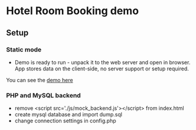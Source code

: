 # Hotel Room Booking demo

## Setup

### Static mode

 - Demo is ready to run - unpack it to the web server and open in browser. App stores data on the client-side, no server support or setup required.
 
 You can see the [demo here](https://jinoshaji.github.io/DHTML-Event-Scheduling/)
 
### PHP and MySQL backend 
 - remove  &lt;script src='./js/mock_backend.js'&gt;&lt;/script&gt; from index.html
 - create mysql database and import dump.sql
 - change connection settings in config.php
